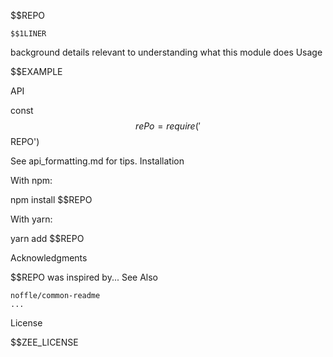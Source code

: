 $$REPO

    $$1LINER

background details relevant to understanding what this module does
Usage

$$EXAMPLE

API

const $$rePo = require('$$REPO')

See api_formatting.md for tips.
Installation

With npm:

npm install $$REPO

With yarn:

yarn add $$REPO

Acknowledgments

$$REPO was inspired by...
See Also

    noffle/common-readme
    ...

License

$$ZEE_LICENSE
